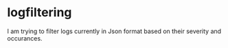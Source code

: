 # logfiltering
I am trying to filter logs currently in Json format based on their severity and occurances.
